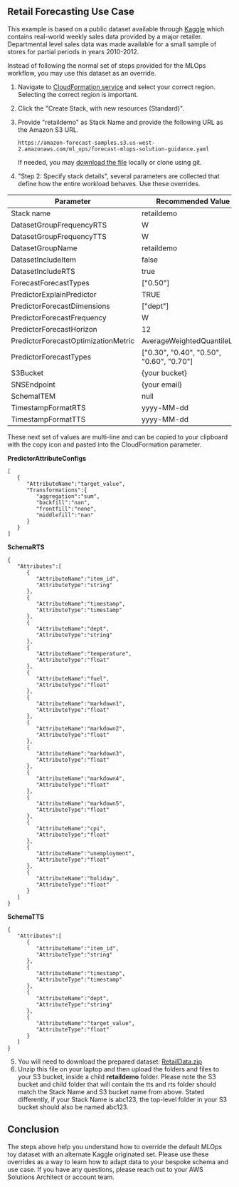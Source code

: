 ﻿## Retail Forecasting Use Case

This example is based on a public dataset available through [Kaggle](https://www.kaggle.com/c/walmart-recruiting-store-sales-forecasting) which contains real-world weekly sales data provided by a major retailer.  Departmental level sales data was made available for a small sample of stores for partial periods in years 2010-2012.

Instead of following the normal set of steps provided for the MLOps workflow, you may use this dataset as an override.

1.  Navigate to [CloudFormation service](https://us-west-2.console.aws.amazon.com/cloudformation) and select your correct region.  Selecting the correct region is important.
2.  Click the "Create Stack, with new resources (Standard)".
3.  Provide "retaildemo" as Stack Name and provide the following URL as the Amazon S3 URL.
 
	 ```
     https://amazon-forecast-samples.s3.us-west-2.amazonaws.com/ml_ops/forecast-mlops-solution-guidance.yaml
     ```
	If needed, you may [download the file](https://amazon-forecast-samples.s3.us-west-2.amazonaws.com/ml_ops/forecast-mlops-solution-guidance.yaml) locally or clone using git.

4.  "Step 2: Specify stack details", several parameters are collected that define how the entire workload behaves.  Use these overrides.

| Parameter | Recommended Value |
|--|--|
|Stack name|retaildemo|
|DatasetGroupFrequencyRTS|W|
|DatasetGroupFrequencyTTS|W|
|DatasetGroupName|retaildemo|
|DatasetIncludeItem|false|
|DatasetIncludeRTS|true|
|ForecastForecastTypes|["0.50"]|
|PredictorExplainPredictor| TRUE
|PredictorForecastDimensions |["dept"]|
|PredictorForecastFrequency |W|
|PredictorForecastHorizon | 12|
|PredictorForecastOptimizationMetric| AverageWeightedQuantileLoss|
|PredictorForecastTypes | ["0.30", "0.40", "0.50", "0.60", "0.70"]|
|S3Bucket | {your bucket} |
|SNSEndpoint | {your email} |
|SchemaITEM| null |
|TimestampFormatRTS |yyyy-MM-dd|
|TimestampFormatTTS |yyyy-MM-dd|

These next set of values are multi-line and can be copied to your clipboard with the copy icon and pasted into the CloudFormation parameter.

<b>PredictorAttributeConfigs</b>
```
[
   {
      "AttributeName":"target_value",
      "Transformations":{
         "aggregation":"sum",
         "backfill":"nan",
         "frontfill":"none",
         "middlefill":"nan"
      }
   }
]
```   


<b>SchemaRTS</b>
```
{
   "Attributes":[
      {
         "AttributeName":"item_id",
         "AttributeType":"string"
      },
      {
         "AttributeName":"timestamp",
         "AttributeType":"timestamp"
      },
      {
         "AttributeName":"dept",
         "AttributeType":"string"
      },
      {
         "AttributeName":"temperature",
         "AttributeType":"float"
      },
      {
         "AttributeName":"fuel",
         "AttributeType":"float"
      },
      {
         "AttributeName":"markdown1",
         "AttributeType":"float"
      },
      {
         "AttributeName":"markdown2",
         "AttributeType":"float"
      },
      {
         "AttributeName":"markdown3",
         "AttributeType":"float"
      },
      {
         "AttributeName":"markdown4",
         "AttributeType":"float"
      },
      {
         "AttributeName":"markdown5",
         "AttributeType":"float"
      },
      {
         "AttributeName":"cpi",
         "AttributeType":"float"
      },
      {
         "AttributeName":"unemployment",
         "AttributeType":"float"
      },
      {
         "AttributeName":"holiday",
         "AttributeType":"float"
      }
   ]
}
```   

<b>SchemaTTS</b>
```
{
   "Attributes":[
      {
         "AttributeName":"item_id",
         "AttributeType":"string"
      },
      {
         "AttributeName":"timestamp",
         "AttributeType":"timestamp"
      },
      {
         "AttributeName":"dept",
         "AttributeType":"string"
      },
      {
         "AttributeName":"target_value",
         "AttributeType":"float"
      }
   ]
}
```   
5. You will need to download the prepared dataset: [RetailData.zip](https://amazon-forecast-samples.s3.us-west-2.amazonaws.com/ml_ops/RetailData.zip)
6. Unzip this file on your laptop and then upload the folders and files to your S3 bucket, inside a child <b>retaildemo</b> folder.  Please note the S3 bucket and child folder that will contain the tts and rts folder should match the Stack Name and S3 bucket name from above.   Stated differently, if your Stack Name is abc123, the top-level folder in your S3 bucket should also be named abc123.

## Conclusion

The steps above help you understand how to override the default MLOps toy dataset with an alternate Kaggle originated set.  Please use these overrides as a way to learn how to adapt data to your bespoke schema and use case.  If you have any questions, please reach out to your AWS Solutions Architect or account team.

